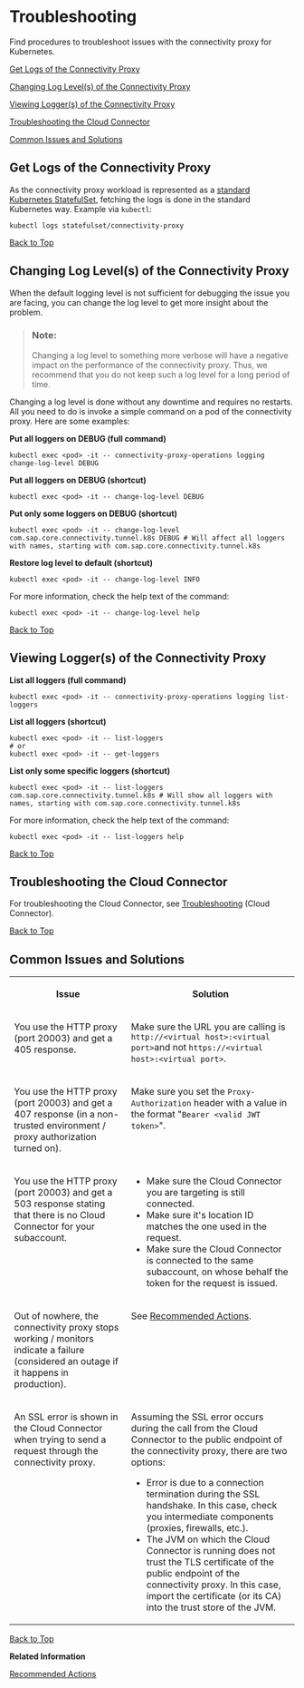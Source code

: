 <!-- loioe7a04d9b30144f40ab0ca3b275ced93f -->

# Troubleshooting

Find procedures to troubleshoot issues with the connectivity proxy for Kubernetes.

[Get Logs of the Connectivity Proxy](troubleshooting-e7a04d9.md#loioe7a04d9b30144f40ab0ca3b275ced93f__get)

[Changing Log Level\(s\) of the Connectivity Proxy](troubleshooting-e7a04d9.md#loioe7a04d9b30144f40ab0ca3b275ced93f__change)

[Viewing Logger\(s\) of the Connectivity Proxy](troubleshooting-e7a04d9.md#loioe7a04d9b30144f40ab0ca3b275ced93f__view)

[Troubleshooting the Cloud Connector](troubleshooting-e7a04d9.md#loioe7a04d9b30144f40ab0ca3b275ced93f__cc)

[Common Issues and Solutions](troubleshooting-e7a04d9.md#loioe7a04d9b30144f40ab0ca3b275ced93f__issues)



<a name="loioe7a04d9b30144f40ab0ca3b275ced93f__get"/>

## Get Logs of the Connectivity Proxy

As the connectivity proxy workload is represented as a [standard Kubernetes StatefulSet](https://kubernetes.io/docs/concepts/workloads/controllers/statefulset/), fetching the logs is done in the standard Kubernetes way. Example via `kubectl`:

```
kubectl logs statefulset/connectivity-proxy
```

[Back to Top](troubleshooting-e7a04d9.md#loioe7a04d9b30144f40ab0ca3b275ced93f__top)



<a name="loioe7a04d9b30144f40ab0ca3b275ced93f__change"/>

## Changing Log Level\(s\) of the Connectivity Proxy

When the default logging level is not sufficient for debugging the issue you are facing, you can change the log level to get more insight about the problem.

> ### Note:  
> Changing a log level to something more verbose will have a negative impact on the performance of the connectivity proxy. Thus, we recommend that you do not keep such a log level for a long period of time.

Changing a log level is done without any downtime and requires no restarts. All you need to do is invoke a simple command on a pod of the connectivity proxy. Here are some examples:

**Put all loggers on DEBUG \(full command\)**

```
kubectl exec <pod> -it -- connectivity-proxy-operations logging change-log-level DEBUG
```

**Put all loggers on DEBUG \(shortcut\)**

```
kubectl exec <pod> -it -- change-log-level DEBUG
```

**Put only some loggers on DEBUG \(shortcut\)**

```
kubectl exec <pod> -it -- change-log-level com.sap.core.connectivity.tunnel.k8s DEBUG # Will affect all loggers with names, starting with com.sap.core.connectivity.tunnel.k8s
```

**Restore log level to default \(shortcut\)**

```
kubectl exec <pod> -it -- change-log-level INFO
```

For more information, check the help text of the command:

```
kubectl exec <pod> -it -- change-log-level help
```

[Back to Top](troubleshooting-e7a04d9.md#loioe7a04d9b30144f40ab0ca3b275ced93f__top)



<a name="loioe7a04d9b30144f40ab0ca3b275ced93f__view"/>

## Viewing Logger\(s\) of the Connectivity Proxy

**List all loggers \(full command\)**

```
kubectl exec <pod> -it -- connectivity-proxy-operations logging list-loggers
```

**List all loggers \(shortcut\)**

```
kubectl exec <pod> -it -- list-loggers
# or
kubectl exec <pod> -it -- get-loggers
```

**List only some specific loggers \(shortcut\)**

```
kubectl exec <pod> -it -- list-loggers com.sap.core.connectivity.tunnel.k8s # Will show all loggers with names, starting with com.sap.core.connectivity.tunnel.k8s
```

For more information, check the help text of the command:

```
kubectl exec <pod> -it -- list-loggers help
```

[Back to Top](troubleshooting-e7a04d9.md#loioe7a04d9b30144f40ab0ca3b275ced93f__top)



<a name="loioe7a04d9b30144f40ab0ca3b275ced93f__cc"/>

## Troubleshooting the Cloud Connector

For troubleshooting the Cloud Connector, see [Troubleshooting](troubleshooting-e7df7f1.md) \(Cloud Connector\).

[Back to Top](troubleshooting-e7a04d9.md#loioe7a04d9b30144f40ab0ca3b275ced93f__top)



<a name="loioe7a04d9b30144f40ab0ca3b275ced93f__issues"/>

## Common Issues and Solutions


<table>
<tr>
<th valign="top">

Issue

</th>
<th valign="top">

Solution

</th>
</tr>
<tr>
<td valign="top">

You use the HTTP proxy \(port 20003\) and get a 405 response.

</td>
<td valign="top">

Make sure the URL you are calling is `http://<virtual host>:<virtual port>`and not `https://<virtual host>:<virtual port>`.

</td>
</tr>
<tr>
<td valign="top">

You use the HTTP proxy \(port 20003\) and get a 407 response \(in a non-trusted environment / proxy authorization turned on\).

</td>
<td valign="top">

Make sure you set the `Proxy-Authorization` header with a value in the format "`Bearer <valid JWT token>`".

</td>
</tr>
<tr>
<td valign="top">

You use the HTTP proxy \(port 20003\) and get a 503 response stating that there is no Cloud Connector for your subaccount.

</td>
<td valign="top">

-   Make sure the Cloud Connector you are targeting is still connected.
-   Make sure it's location ID matches the one used in the request.
-   Make sure the Cloud Connector is connected to the same subaccount, on whose behalf the token for the request is issued.



</td>
</tr>
<tr>
<td valign="top">

Out of nowhere, the connectivity proxy stops working / monitors indicate a failure \(considered an outage if it happens in production\).

</td>
<td valign="top">

See [Recommended Actions](recommended-actions-aec9009.md).

</td>
</tr>
<tr>
<td valign="top">

An SSL error is shown in the Cloud Connector when trying to send a request through the connectivity proxy.

</td>
<td valign="top">

Assuming the SSL error occurs during the call from the Cloud Connector to the public endpoint of the connectivity proxy, there are two options:

-   Error is due to a connection termination during the SSL handshake. In this case, check you intermediate components \(proxies, firewalls, etc.\).
-   The JVM on which the Cloud Connector is running does not trust the TLS certificate of the public endpoint of the connectivity proxy. In this case, import the certificate \(or its CA\) into the trust store of the JVM.



</td>
</tr>
</table>

[Back to Top](troubleshooting-e7a04d9.md#loioe7a04d9b30144f40ab0ca3b275ced93f__top)

**Related Information**  


[Recommended Actions](recommended-actions-aec9009.md "Find procedures to resolve an outage of the connectivity proxy for Kubernetes functionality.")

